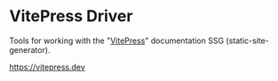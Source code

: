 # VitePress Driver
Tools for working with the "[VitePress](https://vitepress.dev)" documentation SSG (static-site-generator).

https://vitepress.dev


